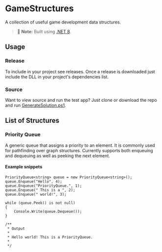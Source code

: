 # GameStructures
 A collection of useful game development data structures.
 > :memo: **Note:** Built using [.NET 8](https://dotnet.microsoft.com/en-us/download/dotnet/8.0).
 ## Usage
  ### Release
   To include in your project see releases. Once a release is downloaded just include the DLL in your project's dependencies list.
  ### Source
   Want to view source and run the test app? Just clone or download the repo and run [GenerateSolution.ps1](/GenerateSolution.ps1).
 ## List of Structures
  ### Priority Queue
   A generic queue that assigns a priority to an element. It is commonly used for pathfinding over graph structures. Currently supports both enqueuing and dequeuing as well as peeking the next element.
   #### Example snippets
    PriorityQueue<string> queue = new PriorityQueue<string>();
    queue.Enqueue("Hello", 4);
    queue.Enqueue("PriorityQueue.", 1);
    queue.Enqueue(" This is a ", 2);
    queue.Enqueue(" world!", 3);

    while (queue.Peek() is not null)
    {
        Console.Write(queue.Dequeue());
    }

    /**
     * Output
     *
     * Hello world! This is a PriorityQueue.
     *
     */
